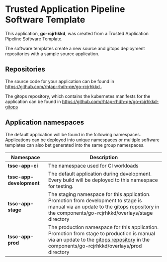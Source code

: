# Trusted Application Pipeline Software Template

This application, **go-rcjrhkkd**, was created from a Trusted Application Pipeline Software Template.

The software templates create a new source and gitops deployment repositories with a sample source application. 

## Repositories

The source code for your application can be found in [https://github.com/rhtap-rhdh-qe/go-rcjrhkkd ](https://github.com/rhtap-rhdh-qe/go-rcjrhkkd ).
 
The gitops repository, which contains the kubernetes manifests for the application can be found in 
[https://github.com/rhtap-rhdh-qe/go-rcjrhkkd-gitops ](https://github.com/rhtap-rhdh-qe/go-rcjrhkkd-gitops ) 

## Application namespaces 

The default application will be found in the following namespaces. Applications can be deployed into unique namespaces or multiple software templates can also bet generated into the same group namespaces.  

|  Namespace   |  Description   |  
| -------- | -------- |
| **tssc-app-ci** | The namespace used for CI workloads |
| **tssc-app-development** | The default application during development. Every build will be deployed to this namespace for testing. |
| **tssc-app-stage** | The staging namespace for this application. Promotion from development to stage is manual via an update to the [gitops repository](https://github.com/rhtap-rhdh-qe/go-rcjrhkkd-gitops ) in the components/go-rcjrhkkd/overlays/stage directory |
| **tssc-app-prod** | The production namespace for this application. Promotion from stage to production is manual via an update to the [gitops repository](https://github.com/rhtap-rhdh-qe/go-rcjrhkkd-gitops ) in the components/go-rcjrhkkd/overlays/prod directory |